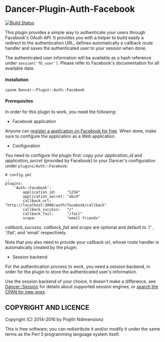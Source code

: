 Dancer-Plugin-Auth-Facebook
===========================

[![Build Status](https://travis-ci.org/Prajithp/Dancer-Plugin-Auth-Facebook.svg?branch=master)](https://travis-ci.org/Prajithp/Dancer-Plugin-Auth-Facebook)

This plugin provides a simple way to authenticate your users through Facebook's
OAuth API. It provides you with a helper to build easily a redirect to the
authentication URL, defines automatically a callback route handler and saves the
authenticated user to your session when done.

The authenticated user information will be available as a hash reference under
`session('fb_user')`. Please refer to Facebook's documentation for all available
data.


#### Installation ####

    cpanm Dancer::Plugin::Auth::Facebook


#### Prerequisites ####

In order for this plugin to work, you need the following:

* Facebook application

Anyone can [register a application on Facebook for free](https://developers.facebook.com).
When done, make sure to configure the application as a *Web* application.

* Configuration

You need to configure the plugin first: copy your *application_id* and *application_secret*
(provided by Facebook) to your Dancer's configuration under `plugins/Auth::Facebook`:

    # config.yml
    ...
    plugins:
        'Auth::Facebook':
            application_id:     "1234"
            application_secret: "abcd"
            callback_url:       "http://localhost:3000/auth/facebook/callback"
            callback_success:   "/"
            callback_fail:      "/fail"
            scope:              "email friends"

*callback_success*, *callback_fail* and *scope* are optional and default to
'/' , '/fail', and 'email' respectively.

Note that you also need to provide your callback url, whose route handler is automatically
created by the plugin.

* Session backend

For the authentication process to work, you need a session backend, in order for
the plugin to store the authenticated user's information.

Use the session backend of your choice, it doesn't make a difference, see
[Dancer::Session](https://metacpan.org/pod/Dancer::Session) for details about
supported session engines, or [search the CPAN for new ones](http://search.cpan.org/search?query=Dancer-Session).



COPYRIGHT AND LICENCE
---------------------

Copyright (C) 2014-2016 by Prajith Ndimensionz

This is free software; you can redistribute it and/or modify it under
the same terms as the Perl 5 programming language system itself.
